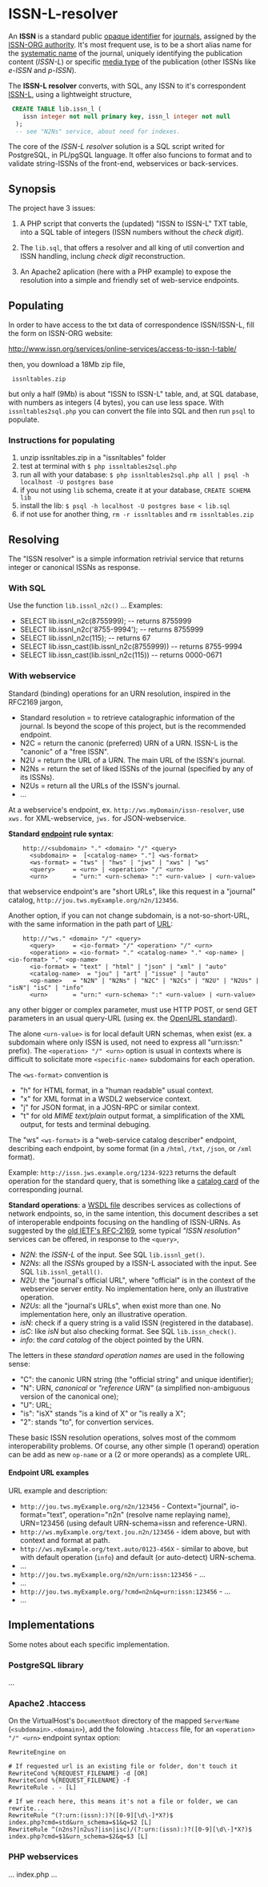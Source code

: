 ISSN-L-resolver
===============

An **ISSN** is a standard public [opaque identifier](https://en.wikipedia.org/wiki/Unique_identifier) for [journals](https://en.wikipedia.org/wiki/Periodical_publication), assigned by the [ISSN-ORG authority](http://www.issn.org). It's most frequent use, is to be a short alias name for the [systematic name](https://en.wikipedia.org/wiki/Systematic_name) of the journal, uniquely identifying  the publication content (*ISSN-L*) or specific [media type](https://en.wikipedia.org/wiki/Media_(communication)) of the publication (other ISSNs like *e-ISSN* and *p-ISSN*).

The **ISSN-L resolver** converts, with SQL, any ISSN to it's correspondent [ISSN-L](https://en.wikipedia.org/wiki/ISSN#Linking_ISSN), using a  lightweight structure,

  ````sql
   CREATE TABLE lib.issn_l (
      issn integer not null primary key, issn_l integer not null
    );
    -- see "N2Ns" service, about need for indexes.
  ````

The core of the *ISSN-L resolver* solution is a SQL script writed for PostgreSQL, in PL/pgSQL language. It  offer also funcions to format and to validate string-ISSNs of the front-end, webservices or back-services.

## Synopsis ##
The project have 3 issues:

 1. A PHP script that converts the (updated) "ISSN to ISSN-L" TXT table, into a SQL table of integers (ISSN numbers without the *check digit*).

 2. The `lib.sql`, that offers a resolver and all king of util convertion and ISSN handling, inclung *check digit* reconstruction.

 3. An Apache2 aplication (here with a PHP example) to expose the resolution into a simple and friendly set of web-service endpoints.

## Populating ##

In order to have access to the txt data of correspondence ISSN/ISSN-L,  fill the form on ISSN-ORG website:

 http://www.issn.org/services/online-services/access-to-issn-l-table/
   
then, you download a 18Mb zip file, 

     issnltables.zip

but only a half (9Mb) is about "ISSN to ISSN-L" table, and, at SQL database, with numbers as integers (4 bytes), you can use less space.
With `issnltables2sql.php` you can convert the file into SQL and then run `psql` to populate.

### Instructions for populating ###

 1. unzip issnltables.zip in a "issnltables"  folder
 2. test at terminal with `$ php issnltables2sql.php`
 3. run all with your database: `$ php issnltables2sql.php all | psql -h localhost -U postgres base`
 4. if you not using `lib` schema, create it at your database, `CREATE SCHEMA lib`
 5. install the lib: `$ psql -h localhost -U postgres base < lib.sql`
 6. if not use for another thing, `rm -r issnltables` and `rm issnltables.zip`

## Resolving ##
The "ISSN resolver" is a simple information retrivial service that returns integer or canonical ISSNs as response. 

### With SQL ###

Use the function `lib.issnl_n2c()` ... Examples:

* SELECT lib.issnl_n2c(8755999);     -- returns 8755999
* SELECT lib.issnl_n2c('8755-9994'); -- returns 8755999
* SELECT lib.issnl_n2c(115);         -- returns 67
* SELECT lib.issn_cast(lib.issnl_n2c(8755999)) -- returns 8755-9994
* SELECT lib.issn_cast(lib.issnl_n2c(115))     -- returns 0000-0671

### With webservice ###
Standard (binding) operations for an URN resolution, inspired in the RFC2169 jargon,

* Standard resolution = to retrieve catalographic information of the journal. Is beyond the scope of this project, but is the recommended endpoint.
* N2C = return the canonic (preferred) URN of a URN. ISSN-L is the "canonic" of a "free ISSN".
* N2U = return the URL of a URN. The main URL of the ISSN's journal. 
* N2Ns = return the set of liked ISSNs of the journal (specified by any of its ISSNs).
* N2Us = return all the URLs of the ISSN's journal.
* ...

At a webservice's endpoint, ex. `http://ws.myDomain/issn-resolver`, use `xws.` for XML-webservice, `jws.` for JSON-webservice.

**Standard [endpoint](http://www.w3.org/TR/wsdl20/#Endpoint) rule syntax**:

```
    http://<subdomain> "." <domain> "/" <query>
      <subdomain> =  [<catalog-name> "."] <ws-format> 
      <ws-format> = "tws" | "hws" | "jws" | "xws" | "ws"
      <query>     = <urn> | <operation> "/" <urn>
      <urn>       = "urn:" <urn-schema> ":" <urn-value> | <urn-value>
```

that webservice endpoint's are "short URLs", like this request in a "journal" catalog, `http://jou.tws.myExample.org/n2n/123456`.

Another option, if you can not change subdomain, is a not-so-short-URL, with the same information in the path part of [URL](https://en.wikipedia.org/wiki/Uniform_Resource_Locator):

```
    http://"ws." <domain> "/" <query>
      <query>     = <io-format> "/" <operation> "/" <urn>
      <operation> = <io-format> "." <catalog-name> "." <op-name> | <io-format> "." <op-name>
      <io-format> = "text" | "html" | "json" | "xml" | "auto"
      <catalog-name>  = "jou" | "art" | "issue" | "auto"
      <op-name>   = "N2N" | "N2Ns" | "N2C" | "N2Cs" | "N2U" | "N2Us" | "isN"| "isC" | "info"
      <urn>       = "urn:" <urn-schema> ":" <urn-value> | <urn-value>
```

any other bigger or complex parameter, must use HTTP POST, or send GET parameters in an usual query-URL (using ex. the [OpenURL standard](https://en.wikipedia.org/wiki/OpenURL)).

The alone `<urn-value>` is for local default URN schemas, when exist (ex. a subdomain where only ISSN is used, not need to express all "urn:issn:" prefix). The `<operation> "/" <urn>` option is usual in contexts where is difficult to solicitate more `<specific-name>` subdomains for each operation.

The `<ws-format>` convention is
 * "h" for HTML format, in a "human readable" usual context.
 * "x" for XML format in a WSDL2 webservice context.
 * "j" for JSON format, in a JOSN-RPC or similar context.
 * "t" for old *MIME text/plain* output format, a simplification of the XML output, for tests and terminal debuging.

The "ws" `<ws-format>` is a "web-service catalog describer" endpoint, describing each endpoint, by some format (in a `/html`, `/txt`, `/json`, or `/xml` format).

Example: `http://issn.jws.example.org/1234-9223` returns the default operation for the standard query, that is something like a [catalog card](https://en.wikipedia.org/wiki/Library_catalog#Catalog_card) of the corresponding journal.

**Standard operations**: a [WSDL file](https://en.wikipedia.org/wiki/WSDL#Example_WSDL_file) describes services as collections of network endpoints, so, in the same intention, this document describes a set of interoperable endpoints focusing on the handling of ISSN-URNs. As suggested by the [old IETF's RFC-2169](http://tools.ietf.org/html/rfc2169), some typical *"ISSN resolution"* services can be offered, in response to the `<query>`,

 * *N2N*: the *ISSN-L* of the input. See SQL `lib.issnl_get()`.
 * *N2Ns*: all the *ISSN*s grouped by a ISSN-L associated with the input. See SQL `lib.issnl_getall()`.
 * *N2U*: the "journal's official URL", where "official" is in the context of the webservice server entity. No implementation here, only an illustrative operation.
 * *N2Us*: all the "journal's URLs", when exist more than one. No implementation here, only an illustrative operation.
 * *isN*: check if a query string is a valid ISSN (registered in the database).
 * *isC*: like *isN* but also checking format. See SQL `lib.issn_check()`.
 * *info*: the *card catalog* of the object pointed by the URN.
  
The letters in these *standard operation names* are used in the following sense:

 * "C": the canonic URN string (the "official string" and unique identifier);
 * "N": URN, *canonical* or *"reference URN"* (a simplified non-ambiguous version of the canonical one);
 * "U": URL;
 * "is": "isX" stands "is a kind of X" or "is really a X";
 * "2": stands "to", for convertion services. 

These basic ISSN resolution operations, solves most of the commom interoperability problems. Of course, any other simple (1 operand) operation can be add as new `op-name` or a (2 or more operands) as a complete URL.

#### Endpoint URL examples
URL example and description:

 * `http://jou.tws.myExample.org/n2n/123456` - Context="journal", io-format="text", operation="n2n" (resolve name replaying name), URN=123456 (using default URN-schema=issn and reference-URN). 
 * `http://ws.myExample.org/text.jou.n2n/123456` - idem above, but with context and format at path. 
 * `http://ws.myExample.org/text.auto/0123-456X` - similar to above, but with default operation (`info`) and default (or auto-detect) URN-schema.
 * ...
 * `http://jou.tws.myExample.org/n2n/urn:issn:123456` - ...
 * ...
 * `http://jou.tws.myExample.org/?cmd=n2n&q=urn:issn:123456` - ...
 * ...
 
## Implementations ##
Some notes about each specific implementation.

### PostgreSQL library ###
...

### Apache2 .htaccess ###
On the VirtualHost's `DocumentRoot` directory of the mapped `ServerName` (`<subdomain>.<domain>`), add the folowing `.htaccess` file, for an `<operation> "/" <urn>` endpoint syntax option:

```
RewriteEngine on

# If requested url is an existing file or folder, don't touch it
RewriteCond %{REQUEST_FILENAME} -d [OR]
RewriteCond %{REQUEST_FILENAME} -f
RewriteRule . - [L]

# If we reach here, this means it's not a file or folder, we can rewrite...
RewriteRule ^(?:urn:(issn):)?([0-9][\d\-]*X?)$                           index.php?cmd=std&urn_schema=$1&q=$2 [L]
RewriteRule ^(n2ns?|n2us?|isn|isc)/(?:urn:(issn):)?([0-9][\d\-]*X?)$     index.php?cmd=$1&urn_schema=$2&q=$3 [L]
```

### PHP webservices ###
... index.php ...

